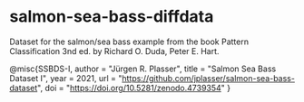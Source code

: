# salmon-sea-bass-diffdata
Dataset for the salmon/sea bass example from the book Pattern Classification 3nd ed. by Richard O. Duda, Peter E. Hart.

@misc{SSBDS-I,
 author = "Jürgen R. Plasser",
 title = "Salmon Sea Bass Dataset I",
 year = 2021,
 url = "https://github.com/jplasser/salmon-sea-bass-dataset",
 doi = "https://doi.org/10.5281/zenodo.4739354"
}
